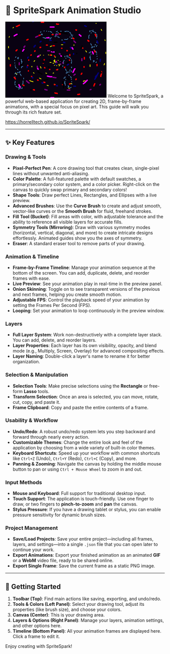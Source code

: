 # 🎨 SpriteSpark Animation Studio
![Alt Text](animation.gif)
Welcome to SpriteSpark, a powerful web-based application for creating 2D, frame-by-frame animations, with a special focus on pixel art. This guide will walk you through its rich feature set.

https://horrelltech.github.io/SpriteSpark/

---

## ✨ Key Features

### Drawing & Tools

* **Pixel-Perfect Pen**: A core drawing tool that creates clean, single-pixel lines without unwanted anti-aliasing.
* **Color Palette**: A full-featured palette with default swatches, a primary/secondary color system, and a color picker. Right-click on the canvas to quickly swap primary and secondary colors!
* **Shape Tools**: Draw perfect Lines, Rectangles, and Ellipses with a live preview.
* **Advanced Brushes**: Use the **Curve Brush** to create and adjust smooth, vector-like curves or the **Smooth Brush** for fluid, freehand strokes.
* **Fill Tool (Bucket)**: Fill areas with color, with adjustable tolerance and the ability to reference all visible layers for accurate fills.
* **Symmetry Tools (Mirroring)**: Draw with various symmetry modes (horizontal, vertical, diagonal, and more) to create intricate designs effortlessly. Animated guides show you the axes of symmetry.
* **Eraser**: A standard eraser tool to remove parts of your drawing.

### Animation & Timeline

* **Frame-by-Frame Timeline**: Manage your animation sequence at the bottom of the screen. You can add, duplicate, delete, and reorder frames with ease.
* **Live Preview**: See your animation play in real-time in the preview panel.
* **Onion Skinning**: Toggle on to see transparent versions of the previous and next frames, helping you create smooth motion.
* **Adjustable FPS**: Control the playback speed of your animation by setting the Frames Per Second (FPS).
* **Looping**: Set your animation to loop continuously in the preview window.

### Layers

* **Full Layer System**: Work non-destructively with a complete layer stack. You can add, delete, and reorder layers.
* **Layer Properties**: Each layer has its own visibility, opacity, and blend mode (e.g., Multiply, Screen, Overlay) for advanced compositing effects.
* **Layer Naming**: Double-click a layer's name to rename it for better organization.

### Selection & Manipulation

* **Selection Tools**: Make precise selections using the **Rectangle** or free-form **Lasso** tools.
* **Transform Selection**: Once an area is selected, you can move, rotate, cut, copy, and paste it.
* **Frame Clipboard**: Copy and paste the entire contents of a frame.

### Usability & Workflow

* **Undo/Redo**: A robust undo/redo system lets you step backward and forward through nearly every action.
* **Customizable Themes**: Change the entire look and feel of the application by choosing from a wide variety of built-in color themes.
* **Keyboard Shortcuts**: Speed up your workflow with common shortcuts like `Ctrl+Z` (Undo), `Ctrl+Y` (Redo), `Ctrl+C` (Copy), and more.
* **Panning & Zooming**: Navigate the canvas by holding the middle mouse button to pan or using `Ctrl + Mouse Wheel` to zoom in and out.

### Input Methods

* **Mouse and Keyboard**: Full support for traditional desktop input.
* **Touch Support**: The application is touch-friendly. Use one finger to draw, or two fingers to **pinch-to-zoom** and **pan** the canvas.
* **Stylus Pressure**: If you have a drawing tablet or stylus, you can enable pressure sensitivity for dynamic brush sizes.

### Project Management

* **Save/Load Projects**: Save your entire project—including all frames, layers, and settings—into a single `.json` file that you can open later to continue your work.
* **Export Animations**: Export your finished animation as an animated **GIF** or a **WebM** video file, ready to be shared online.
* **Export Single Frame**: Save the current frame as a static PNG image.

---

## 🚀 Getting Started

1.  **Toolbar (Top)**: Find main actions like saving, exporting, and undo/redo.
2.  **Tools & Colors (Left Panel)**: Select your drawing tool, adjust its properties (like brush size), and choose your colors.
3.  **Canvas (Center)**: This is your drawing area.
4.  **Layers & Options (Right Panel)**: Manage your layers, animation settings, and other options here.
5.  **Timeline (Bottom Panel)**: All your animation frames are displayed here. Click a frame to edit it.

Enjoy creating with SpriteSpark!

